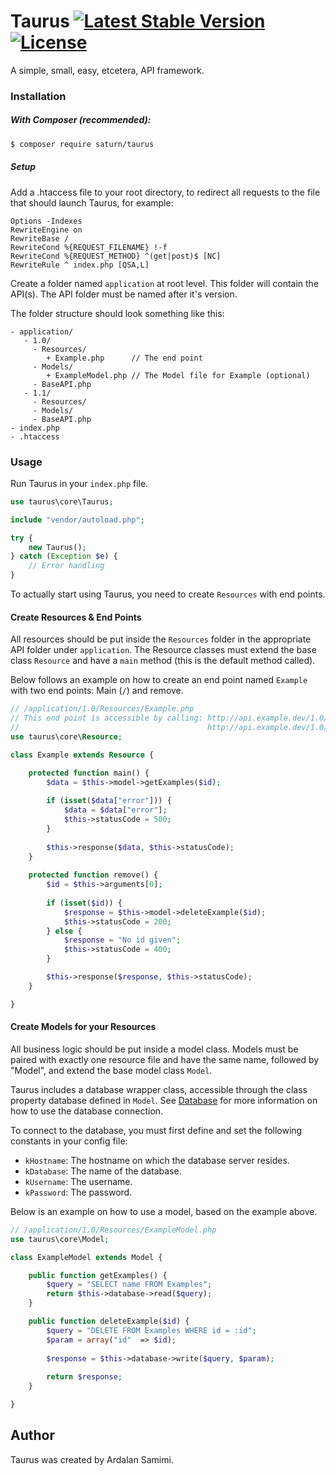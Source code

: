 # Taurus [![Latest Stable Version](https://poser.pugx.org/saturn/taurus/v/stable)](https://packagist.org/packages/saturn/taurus) [![License](https://poser.pugx.org/saturn/taurus/license)](https://packagist.org/packages/saturn/taurus)
A simple, small, easy, etcetera, API framework.
### Installation
##### With Composer (recommended):
```bash
$ composer require saturn/taurus
```
##### Setup
Add a .htaccess file to your root directory, to redirect all requests to the file that should launch Taurus, for example:
```htaccess
Options -Indexes
RewriteEngine on
RewriteBase /
RewriteCond %{REQUEST_FILENAME} !-f
RewriteCond %{REQUEST_METHOD} ^(get|post)$ [NC]
RewriteRule ^ index.php [QSA,L]
```
Create a folder named ``application`` at root level. This folder will contain the API(s). The API folder must be named after it's version.

The folder structure should look something like this:
```
- application/
   - 1.0/
     - Resources/
        + Example.php      // The end point
     - Models/
        + ExampleModel.php // The Model file for Example (optional)
     - BaseAPI.php
   - 1.1/
     - Resources/
     - Models/
     - BaseAPI.php
- index.php
- .htaccess
```
### Usage
Run Taurus in your ``index.php`` file.
```php
use taurus\core\Taurus;

include "vendor/autoload.php";

try {
    new Taurus();
} catch (Exception $e) {
    // Error handling
}
```
To actually start using Taurus, you need to create ``Resources`` with end points.

#### Create Resources & End Points
All resources should be put inside the ``Resources`` folder in the appropriate API folder under ``application``. The Resource classes must extend the base class ``Resource`` and have a ``main`` method (this is the default method called).

Below follows an example on how to create an end point named ``Example`` with two end points: Main (``/``) and remove.
```php
// /application/1.0/Resources/Example.php
// This end point is accessible by calling: http://api.example.dev/1.0/Example or:
//                                          http://api.example.dev/1.0/Example/remove/15
use taurus\core\Resource;

class Example extends Resource {

    protected function main() {
        $data = $this->model->getExamples($id);
        
        if (isset($data["error"])) {
            $data = $data["error"];
            $this->statusCode = 500;
        }
        
        $this->response($data, $this->statusCode);
    }
    
    protected function remove() {
        $id = $this->arguments[0];
        
        if (isset($id)) {
            $response = $this->model->deleteExample($id);
            $this->statusCode = 200;
        } else {
            $response = "No id given";
            $this->statusCode = 400;
        }

        $this->response($response, $this->statusCode);
    }

}
```
#### Create Models for your Resources
All business logic should be put inside a model class. Models must be paired with exactly one resource file and have the same name, followed by "Model", and extend the base model class ``Model``.

Taurus includes a database wrapper class, accessible through the class property database defined in ``Model``. See [Database](https://github.com/pkrll/Database) for more information on how to use the database connection.

To connect to the database, you must first define and set the following constants in your config file:
   - ``kHostname``: The hostname on which the database server resides.
   - ``kDatabase``: The name of the database.
   - ``kUsername``: The username.
   - ``kPassword``: The password.

Below is an example on how to use a model, based on the example above.
```php
// /application/1.0/Resources/ExampleModel.php
use taurus\core\Model;

class ExampleModel extends Model {

    public function getExamples() {
        $query = "SELECT name FROM Examples";
        return $this->database->read($query);
    }

    public function deleteExample($id) {
        $query = "DELETE FROM Examples WHERE id = :id";
        $param = array("id"  => $id);
        
        $response = $this->database->write($query, $param);
        
        return $response;
    }

}
```
## Author
Taurus was created by Ardalan Samimi.
